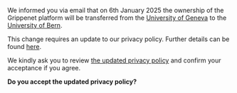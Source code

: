 We informed you via email that on 6th January 2025 the ownership of the Grippenet platform will be transferred 
from the <a href="https://www.unige.ch">University of Geneva</a> to the <a href="https://www.unibe.ch">University of Bern</a>. 

This change requires an update to our privacy policy. Further details can be found <a href="/privacy-changes-email">here</a>.

We kindly ask you to review <a href="/privacy-changes">the updated privacy policy</a> and confirm your acceptance if you agree.

**Do you accept the updated privacy policy?**
